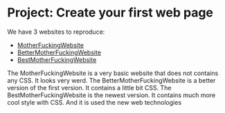 # Project: Create your first web page

We have 3 websites to reproduce:

- [MotherFuckingWebsite](http://motherfuckingwebsite.com/)
- [BetterMotherFuckingWebsite](http://bettermotherfuckingwebsite.com/)
- [BestMotherFuckingWebsite](https://thebestmotherfucking.website/)

The MotherFuckingWebsite is a very basic website that does not contains any CSS. It looks very werd.
The BetterMotherFuckingWebsite is a better version of the first version. It contains a little bit CSS.
The BestMotherFuckingWebsite is the newest version. It contains much more cool style with CSS. And it is used the new web technologies
